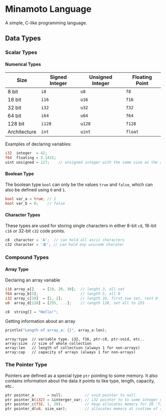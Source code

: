# Minamoto Language
A simple, C-like programming language.


## Data Types


### Scalar Types


#### Numerical Types
| Size | Signed Integer | Unsigned Integer | Floating Point |
| ------ | ------ | ------ | ------ |
| 8 bit | `i8` | `u8` | `f8` |
| 16 bit | `i16` | `u16` | `f16` |
| 32 bit | `i32` | `u32` | `f32` |
| 64 bit | `i64` | `u64` | `f64` |
| 128 bit | `i128` | `u128` | `f128` |
| Architecture | `int` | `uint` | `float` |

Examples of declaring variables:

```rust
i32  integer  = 42;
f64  floating = 3.1415;
uint unsigned = 127;    // unsigned integer with the same size as the architecture
```

#### Boolean Type
The boolean type `bool` can only be the values `true` and `false`, which can also be defined using `0` and `1`.

```rust
bool var_a = true; // 1
bool var_b = 0;    // false
```

#### Character Types
These types are used for storing single characters in either 8-bit `c8`, 16-bit `c16` or 32-bit `c32` code points.

```rust
c8  character = 'A';  // can hold all ascii characters
c32 character = 'あ'; // can hold any unicode charater
```

### Compound Types

#### Array Type
Declaring an array variable
```rust
i16 array_a[]    = [10, 20, 30];  // lenght 3, all set
f64 array_b[5];                   // length 5, all 0
i32 array_c[10]  = [1, 2];        // length 10, first two set, rest 0
u8  array_d[128] = [255, ...];    // length 128, set all to 255

c8  string[] = "Hello!";
```
Getting information about an array
```rust
println("Length of array_a: {}", array_a:len);
```

```mina
array:type	// variable type. i32, f16, ptr-c8, ptr-void, etc..
array:size	// size of whole collection
array:len	// length of collection (always 1 for non-arrays)
array:cap	// capacity of arrays (always 1 for non-arrays)
```

### The Pointer Type
Pointers are defined as a special type `ptr` pointing to some memory. It also contains information about the data it points to like type, length, capacity, etc..

```rust
ptr pointer_a      = null;          // void pointer to null
ptr pointer_b(i32) = &interger_var; // i32 pointer to to some integer value of the same size
ptr pointer_c(f32, 1, 20);          // heap allocates memory for 20 'f32' values at runtime, with current length set to 1
ptr pointer_d(u8, size_var);        // allocates memory at runtime of size size_var
```


